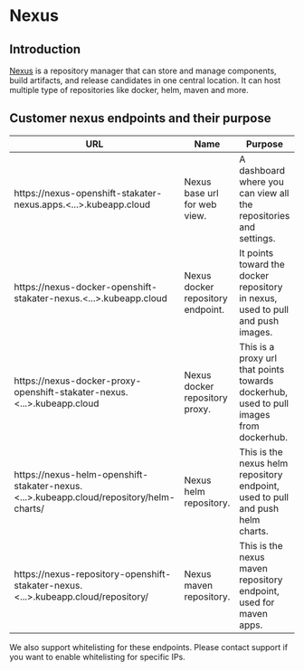 # Nexus

## Introduction

[Nexus](https://www.sonatype.com/products/repository-pro) is a repository manager that can store and manage components, build artifacts, and release candidates in one central location. It can host multiple type of repositories like docker, helm, maven and more.

## Customer nexus endpoints and their purpose

| URL | Name | Purpose |
|---|---|---|
| <span>https:</span>//nexus-openshift-stakater-nexus.apps.<...>.kubeapp.cloud | Nexus base url for web view. | A dashboard where you can view all the repositories and settings. |
| <span>https:</span>//nexus-docker-openshift-stakater-nexus.<...>.kubeapp.cloud | Nexus docker repository endpoint. | It points toward the docker repository in nexus, used to pull and push images. |
| <span>https:</span>//nexus-docker-proxy-openshift-stakater-nexus.<...>.kubeapp.cloud | Nexus docker repository proxy. | This is a proxy url that points towards dockerhub, used to pull images from dockerhub. |
| <span>https:</span>//nexus-helm-openshift-stakater-nexus.<...>.kubeapp.cloud/repository/helm-charts/ | Nexus helm repository. | This is the nexus helm repository endpoint, used to pull and push helm charts. |
| <span>https:</span>//nexus-repository-openshift-stakater-nexus.<...>.kubeapp.cloud/repository/ | Nexus maven repository. | This is the nexus maven repository endpoint, used for maven apps. |

We also support whitelisting for these endpoints. Please contact support if you want to enable whitelisting for specific IPs.

